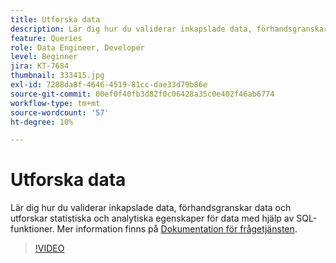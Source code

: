 ```yaml
---
title: Utforska data
description: Lär dig hur du validerar inkapslade data, förhandsgranskar data och utforskar statistiska och analytiska egenskaper för data med hjälp av SQL-funktioner.
feature: Queries
role: Data Engineer, Developer
level: Beginner
jira: KT-7684
thumbnail: 333415.jpg
exl-id: 7288da8f-4646-4519-81cc-dae33d79b86e
source-git-commit: 00ef0f40fb3d82f0c06428a35c0e402f46ab6774
workflow-type: tm+mt
source-wordcount: '57'
ht-degree: 10%

---
```


# Utforska data

Lär dig hur du validerar inkapslade data, förhandsgranskar data och utforskar statistiska och analytiska egenskaper för data med hjälp av SQL-funktioner. Mer information finns på [Dokumentation för frågetjänsten](https://experienceleague.adobe.com/docs/experience-platform/query/home.html?lang=sv).

>[!VIDEO](https://video.tv.adobe.com/v/333415?learn=on)
